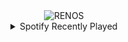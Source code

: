 <div align="center">
<picture>
    <source media="(prefers-color-scheme: dark)" srcset="https://i.ibb.co/txTkqbh/output-gif.gif">
    <source media="(prefers-color-scheme: light)" srcset="https://i.ibb.co/txTkqbh/output-gif.gif">
    <img alt="RENOS" src="https://i.ibb.co/txTkqbh/output-gif.gif">
</picture>
<details>
<summary>Spotify Recently Played</summary>
<img src="https://spotify-recently-played-readme.vercel.app/api?user=31d6d6zerc5ct6kck32na2ozsqf4&unique=1&width=400" alt="Spotify" />
</details>
</div>

<!-- Image deletion URL: https://ibb.co/2s1mvj6/23d78123e9f16158fbf0d115fd7ed189 -->